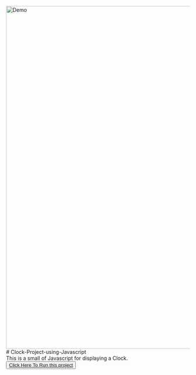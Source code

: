 <img width="936" alt="Demo" src="https://user-images.githubusercontent.com/86289347/122898923-eeb79400-d368-11eb-8e34-b5c2dff2c963.PNG">
# Clock-Project-using-Javascript
<br>
This is a small of Javascript for displaying a Clock.
<br>
<button><a href="https://ishasrivastava05.github.io/Clock-Project-using-Javascript/" class="btn btn-primary">Click Here To Run this project</a></buttton>
